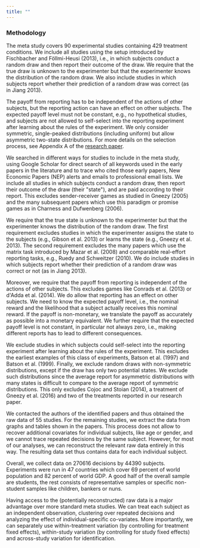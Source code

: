 ```yaml
---
title: ""
---
```



### Methodology

The meta study covers 90 experimental studies containing 429 treatment conditions. We include all studies using the setup introduced by Fischbacher and Föllmi-Heusi (2013), i.e., in which subjects conduct a random draw and then report their outcome of the draw. We require that the true draw is unknown to the experimenter but that the experimenter knows the distribution of the random draw. We also include studies in which subjects report whether their prediction of a random draw was correct (as in Jiang 2013). 

The payoff from reporting has to be independent of the actions of other subjects, but the reporting action can have an effect on other subjects. The expected payoff level must not be constant, e.g., no hypothetical studies, and subjects are not allowed to self-select into the reporting experiment after learning about the rules of the experiment. We only consider symmetric, single-peaked distributions (including uniform) but allow asymmetric two-state distributions. For more details on the selection process, see Appendix A of the [research paper](http://ftp.iza.org/dp10188.pdf).

We searched in different ways for studies to include in the meta study, using Google Scholar for direct search of all keywords used in the early papers in the literature and to trace who cited those early papers, New Economic Papers (NEP) alerts and emails to professional email lists. We include all studies in which subjects conduct a random draw, then report their outcome of the draw (their "state"), and are paid according to their report. This excludes sender-receiver games as studied in Gneezy (2005) and the many subsequent papers which use this paradigm or promise games as in Charness and Dufwenberg (2006). 

We require that the true state is unknown to the experimenter but that the experimenter knows the distribution of the random draw. The first requirement excludes studies in which the experimenter assigns the state to the subjects (e.g., Gibson et al. 2013) or learns the state (e.g., Gneezy et al. 2013). The second requirement excludes the many papers which use the matrix task introduced by Mazar et al. (2008) and comparable real-effort reporting tasks, e.g., Ruedy and Schweitzer (2010). We do include studies in which subjects report whether their prediction of a random draw was correct or not (as in Jiang 2013). 

Moreover, we require that the payoff from reporting is independent of the actions of other subjects. This excludes games like Conrads et al. (2013) or d'Adda et al. (2014). We do allow that reporting has an effect on other subjects. We need to know the expected payoff level, i.e., the nominal reward and the likelihood that a subject actually receives this nominal reward. If the payoff is non-monetary, we translate the payoff as accurately as possible into a monetary equivalent. We further require that the expected payoff level is not constant, in particular not always zero, i.e., making different reports has to lead to different consequences. 

We exclude studies in which subjects could self-select into the reporting experiment after learning about the rules of the experiment. This excludes the earliest examples of this class of experiments, Batson et al. (1997) and Batson et al. (1999). Finally, we exclude random draws with non-symmetric distributions, except if the draw has only two potential states. We exclude such distributions since the average report for asymmetric distributions with many states is difficult to compare to the average report of symmetric distributions. This only excludes Cojoc and Stoian (2014), a treatment of Gneezy et al. (2016) and two of the treatments reported in our research paper.   


We contacted the authors of the identified papers and thus obtained the raw data of 55 studies. For the remaining studies, we extract the data from graphs and tables shown in the papers. This process does not allow to recover additional covariates for individual subjects, like age or gender, and we cannot trace repeated decisions by the same subject. However, for most of our analyses, we can reconstruct the relevant raw data entirely in this way. The resulting data set thus contains data for each individual subject. 

Overall, we collect data on 270616 decisions by 44390 subjects. Experiments were run in 47 countries which cover 69 percent of world population and 82 percent of world GDP. A good half of the overall sample are students, the rest consists of representative samples or specific non-student samples like children, bankers or nuns. 

Having access to the (potentially reconstructed) raw data is a major advantage over more standard meta studies. We can treat each subject as an independent observation, clustering over repeated decisions and analyzing the effect of individual-specific co-variates. More importantly, we can separately use within-treatment variation (by controlling for treatment fixed effects), within-study variation (by controlling for study fixed effects) and across-study variation for identification.
